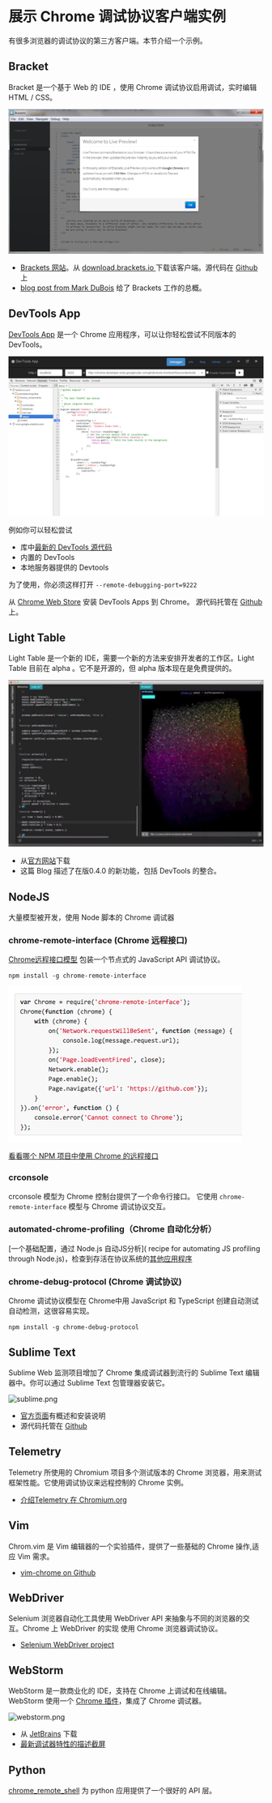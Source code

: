 # 展示 Chrome 调试协议客户端实例

有很多浏览器的调试协议的第三方客户端。本节介绍一个示例。

## Bracket

Bracket 是一个基于 Web 的 IDE ，使用 Chrome 调试协议启用调试，实时编辑 HTML / CSS。


![brackets.png](images/ref_brackets.png)

+ [Brackets 网站](http://brackets.io/)。从 [download.brackets.io ](http://download.brackets.io.)下载该客户端。源代码在 [Github ](https://github.com/adobe/brackets)上
+ [blog post from Mark DuBois](http://www.markdubois.info/weblog/2013/03/adobe-brackets-revisited/) 给了 Brackets 工作的总概。

## DevTools App
[DevTools App](https://chrome.google.com/webstore/detail/dev-tools-app/eichfopopofffkbhjgbabdegakcdmpkm) 是一个 Chrome 应用程序，可以让你轻松尝试不同版本的 DevTools。

![devtoolsapp.png](images/ref_devtoolsapp.png)

例如你可以轻松尝试

+ 库中[最新的 DevTools 源代码](http://src.chromium.org/blink/trunk/Source/devtools/front_end/inspector.html)
+ 内置的 DevTools
+ 本地服务器提供的 Devtools

为了使用，你必须这样打开 <code>--remote-debugging-port=9222</code>

从 [Chrome Web Store](https://chrome.google.com/webstore/detail/dev-tools-app/eichfopopofffkbhjgbabdegakcdmpkm) 安装 DevTools Apps 到 Chrome。
源代码托管在 [Github](https://github.com/sandipchitale/DevToolsApp) 上。

## Light Table
Light Table 是一个新的 IDE，需要一个新的方法来安排开发者的工作区。Light Table 目前在 alpha 。它不是开源的，但 alpha 版本现在是免费提供的。


![lighttable.png](images/ref_lighttable.png)

+ 从[官方网站](http://www.lighttable.com/)下载
+ 这篇 Blog 描述了在版0.4.0 的新功能，包括 DevTools 的整合。


## NodeJS

大量模型被开发，使用 Node 脚本的 Chrome 调试器

### chrome-remote-interface (Chrome 远程接口)
[Chrome远程接口模型](https://github.com/cyrus-and/chrome-remote-interface) 包装一个节点式的 JavaScript API 调试协议。

```
npm install -g chrome-remote-interface
```

![chrome-remote.png](images/ref_chrome-remote.png)

[看看哪个 NPM 项目中使用 Chrome 的远程接口](https://www.npmjs.com/browse/depended/chrome-remote-interface)

### crconsole

crconsole 模型为 Chrome 控制台提供了一个命令行接口。 它使用 <code>chrome-remote-interface</code> 模型与 Chrome 调试协议交互。

### automated-chrome-profiling（Chrome 自动化分析）

[一个基础配置，通过 Node.js 自动JS分析]( recipe for automating JS profiling through Node.js)，检查到存活在协议系统的[其他应用程序](https://github.com/paulirish/automated-chrome-profiling/blob/master/readme.md#way-more-is-possible)

### chrome-debug-protocol (Chrome 调试协议)

Chrome 调试协议模型在 Chrome中用 JavaScript 和 TypeScript 创建自动测试自动检测，这很容易实现。

```
npm install -g chrome-debug-protocol
```

## Sublime Text

Sublime Web 监测项目增加了 Chrome 集成调试器到流行的 Sublime Text 编辑器中。你可以通过 Sublime Text 包管理器安装它。

![sublime.png](images/ref_sublime.png)

+ [官方页面](http://sokolovstas.github.io/SublimeWebInspector/)有概述和安装说明
+ 源代码托管在 [Github](https://github.com/sokolovstas/SublimeWebInspector)


## Telemetry
Telemetry 所使用的 Chromium 项目多个测试版本的 Chrome 浏览器，用来测试框架性能。它使用调试协议来远程控制的 Chrome 实例。

+ [介绍Telemetry 在 Chromium.org](http://http://www.chromium.org/developers/telemetry)

## Vim
Chrom.vim 是 Vim 编辑器的一个实验插件，提供了一些基础的 Chrome 操作,适应 Vim 需求。

+ [vim-chrome on Github](https://github.com/mklabs/vimfiles/tree/master/custom-bundle/vim-chrome)


## WebDriver
Selenium 浏览器自动化工具使用 WebDriver API 来抽象与不同的浏览器的交互。Chrome 上 WebDriver 的实现 使用 Chrome 浏览器调试协议。

+ [Selenium WebDriver project](http://docs.seleniumhq.org/projects/webdriver/)

## WebStorm

WebStorm 是一款商业化的 IDE，支持在 Chrome 上调试和在线编辑。WebStorm 使用一个 [Chrome 插件](http://www.jetbrains.com/webstorm/webhelp/using-jetbrains-chrome-extension.html)，集成了 Chrome 调试器。

![webstorm.png](images/ref_webstorm.png)

+ 从 [JetBrains](http://www.jetbrains.com/webstorm/) 下载
+ [最新调试器特性的描述截屏](http://tv.jetbrains.net/videocontent/improved-javascript-debugger-in-webstorm-7)

## Python
[chrome_remote_shell](https://github.com/minektur/chrome_remote_shell) 为 python 应用提供了一个很好的 API 层。
